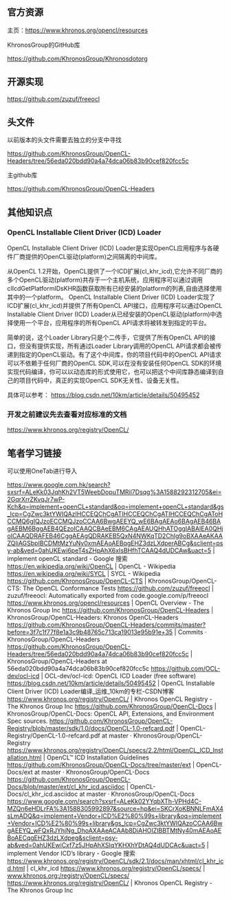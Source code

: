 ## 官方资源

主页：https://www.khronos.org/opencl/resources

KhronosGroup的GitHub库

https://github.com/KhronosGroup/Khronosdotorg


## 开源实现

https://github.com/zuzuf/freeocl

## 头文件

以前版本的头文件需要去独立的分支中寻找

https://github.com/KhronosGroup/OpenCL-Headers/tree/56eda020bdd90a4a74dca06b83b90cef820fcc5c

主github库

https://github.com/KhronosGroup/OpenCL-Headers

## 其他知识点

### OpenCL Installable Client Driver (ICD) Loader

OpenCL Installable Client Driver (ICD) Loader是实现OpenCL应用程序与各硬件厂商提供的OpenCL驱动(platform)之间隔离的中间库。

从OpenCL 1.2开始，OpenCL提供了一个ICD扩展(cl_khr_icd),它允许不同厂商的多个OpenCL驱动(platform)共存于一个主机系统，应用程序可以通过调用clIcdGetPlatformIDsKHR函数获取所有已经安装的platform的列表,自由选择使用其中的一个platform。
OpenCL Installable Client Driver (ICD) Loader实现了ICD扩展(cl_khr_icd)并提供了所有OpenCL API接口，应用程序可以通过OpenCL Installable Client Driver (ICD) Loader从已经安装的OpenCL驱动(platform)中选择使用一个平台，应用程序的所有OpenCL API请求将被转发到指定的平台。

简单的说，这个Loader Library只是个二传手，它提供了所有OpenCL API的接口，但没有提供实现，所有通过Loader Library调用的OpenCL API请求都会被传递到指定的OpenCL驱动。有了这个中间库，你的项目代码中的OpenCL API请求可以不依赖于任何厂商的OpenCL SDK,可以在没有安装任何OpenCL SDK的环境实现代码编译，你可以以动态库的形式使用它，也可以把这个中间库静态编译到自己的项目代码中，真正的实现OpenCL SDK无关性、设备无关性。

具体可以参考： https://blog.csdn.net/10km/article/details/50495452

### 开发之前建议先去查看对应标准的文档

https://www.khronos.org/registry/OpenCL/



## 笔者学习链接

可以使用OneTab进行导入

https://www.google.com.hk/search?sxsrf=ALeKk03JqhKh2VT5WeebDopuTMRil7Dsqg%3A1588292312705&ei=2GqrXrrZKvqJr7wP-Kch&q=implement+openCL+standard&oq=implement+openCL+standard&gs_lcp=CgZwc3ktYWIQAzIHCCEQChCgATIHCCEQChCgATIHCCEQChCgAToHCCMQ6gIQJzoECCMQJzoCCAA6BwgAEEYQ_wE6BAgAEAo6BAgAEB46BAgAEBM6BggAEB4QEzoICAAQCBAeEBM6CAgAEAUQHhATOggIABAIEA0QHjoICAAQDRAFEB46CggAEAgQDRAKEB5QxN4NWKqTD2Chlg9oBXAAeAKAAZQIiAGSbpIBCDMtMzYuNy0xmAEAoAEBqgEHZ3dzLXdperABCg&sclient=psy-ab&ved=0ahUKEwi6peT4sZHpAhX6xIsBHfhTCAAQ4dUDCAw&uact=5 | implement openCL standard - Google 搜索
https://en.wikipedia.org/wiki/OpenCL | OpenCL - Wikipedia
https://en.wikipedia.org/wiki/SYCL | SYCL - Wikipedia
https://github.com/KhronosGroup/OpenCL-CTS | KhronosGroup/OpenCL-CTS: The OpenCL Conformance Tests
https://github.com/zuzuf/freeocl | zuzuf/freeocl: Automatically exported from code.google.com/p/freeocl
https://www.khronos.org/opencl/resources | OpenCL Overview - The Khronos Group Inc
https://github.com/KhronosGroup/OpenCL-Headers | KhronosGroup/OpenCL-Headers: Khronos OpenCL-Headers
https://github.com/KhronosGroup/OpenCL-Headers/commits/master?before=3f7c1f77f8e1a3c9b48765c713ca19013e95b91e+35 | Commits · KhronosGroup/OpenCL-Headers
https://github.com/KhronosGroup/OpenCL-Headers/tree/56eda020bdd90a4a74dca06b83b90cef820fcc5c | KhronosGroup/OpenCL-Headers at 56eda020bdd90a4a74dca06b83b90cef820fcc5c
https://github.com/OCL-dev/ocl-icd | OCL-dev/ocl-icd: OpenCL ICD Loader (free software)
https://blog.csdn.net/10km/article/details/50495452 | OpenCL Installable Client Driver (ICD) Loader编译_运维_10km的专栏-CSDN博客
https://www.khronos.org/registry/OpenCL/ | Khronos OpenCL Registry - The Khronos Group Inc
https://github.com/KhronosGroup/OpenCL-Docs | KhronosGroup/OpenCL-Docs: OpenCL API, Extensions, and Environment Spec sources.
https://github.com/KhronosGroup/OpenCL-Registry/blob/master/sdk/1.0/docs/OpenCL-1.0-refcard.pdf | OpenCL-Registry/OpenCL-1.0-refcard.pdf at master · KhronosGroup/OpenCL-Registry
https://www.khronos.org/registry/OpenCL/specs/2.2/html/OpenCL_ICD_Installation.html | OpenCL™ ICD Installation Guidelines
https://github.com/KhronosGroup/OpenCL-Docs/tree/master/ext | OpenCL-Docs/ext at master · KhronosGroup/OpenCL-Docs
https://github.com/KhronosGroup/OpenCL-Docs/blob/master/ext/cl_khr_icd.asciidoc | OpenCL-Docs/cl_khr_icd.asciidoc at master · KhronosGroup/OpenCL-Docs
https://www.google.com/search?sxsrf=ALeKk02YYqbXTh-VPHd4C-MZQn6eHDLrFA%3A1588305992897&source=hp&ei=SKCrXoKBNNLFmAX4sLmADQ&q=implement+Vendor+ICD%E2%80%99s+library&oq=implement+Vendor+ICD%E2%80%99s+library&gs_lcp=CgZwc3ktYWIQAzoCCAA6BwgAEEYQ_wFQxRJYhjNg_DhoAXAAeACAAb8DiAHOIZIBBTMtNy40mAEAoAEBoAECqgEHZ3dzLXdpeg&sclient=psy-ab&ved=0ahUKEwiCxf7z5JHpAhXSIqYKHXhYDtAQ4dUDCAc&uact=5 | implement Vendor ICD’s library - Google 搜索
https://www.khronos.org/registry/OpenCL/sdk/2.1/docs/man/xhtml/cl_khr_icd.html | cl_khr_icd
https://www.khronos.org/registry/OpenCL/specs/ | www.khronos.org:/registry/OpenCL/specs/
https://www.khronos.org/registry/OpenCL/ | Khronos OpenCL Registry - The Khronos Group Inc